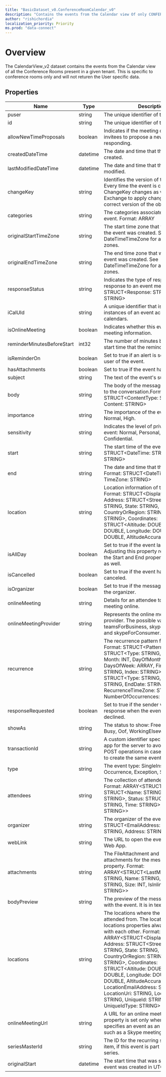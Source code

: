 ```yaml
---
title: "BasicDataset_v0.ConferenceRoomCalendar_v0"
description: "Contains the events from the Calendar view Of only CONFERENCE ROOMS in a given tenant"
author: "rishichordia"
localization_priority: Priority
ms.prod: "data-connect"
---
```


# Overview

The CalendarView_v2 dataset contains the events from the Calendar view of all the Conference Rooms present in a given tenant. This is specific to conference rooms only and will not returen the User specific data.

## Properties

| Name | Type | Description |
|--|--|--|
| puser | string | The unique identifier of the user. |
| id | string | The unique identifier of the event. |
| allowNewTimeProposals | boolean | Indicates if the meeting organizer allows invitees to propose a new time when responding. |
| createdDateTime | datetime | The date and time that the event was created. |
| lastModifiedDateTime | datetime | The date and time that the event was last modified. |
| changeKey | string | Identifies the version of the event object. Every time the event is changed, ChangeKey changes as well. This allows Exchange to apply changes to the correct version of the object. |
| categories | string | The categories associated with the event. Format: ARRAY<STRING> |
| originalStartTimeZone | string | The start time zone that was set when the event was created. See DateTimeTimeZone for a list of valid time zones. |
| originalEndTimeZone | string | The end time zone that was set when the event was created. See DateTimeTimeZone for a list of valid time zones. |
| responseStatus | string | Indicates the type of response sent in response to an event message. Format: STRUCT<Response: STRING, Time: STRING> |
| iCalUId | string | A unique identifier that is shared by all instances of an event across different calendars. |
| isOnlineMeeting | boolean | Indicates whether this event has online meeting information. |
| reminderMinutesBeforeStart | int32 | The number of minutes before the event start time that the reminder alert occurs. |
| isReminderOn | boolean | Set to true if an alert is set to remind the user of the event. |
| hasAttachments | boolean | Set to true if the event has attachments. |
| subject | string | The text of the event's subject line. |
| body | string | The body of the message that is unique to the conversation.Format: STRUCT<ContentType: STRING, Content: STRING> |
| importance | string | The importance of the event: Low, Normal, High. |
| sensitivity | string | Indicates the level of privacy for the event: Normal, Personal, Private, Confidential. |
| start | string | The start time of the event. Format: STRUCT<DateTime: STRING, TimeZone: STRING> |
| end | string | The date and time that the event ends. Format: STRUCT<DateTime: STRING, TimeZone: STRING> |
| location | string | Location information of the event. Format: STRUCT<DisplayName: STRING, Address: STRUCT<Street: STRING, City: STRING, State: STRING, CountryOrRegion: STRING, PostalCode: STRING>, Coordinates: STRUCT<Altitude: DOUBLE, Latitude: DOUBLE, Longitude: DOUBLE, Accuracy: DOUBLE, AltitudeAccuracy: DOUBLE>> |
| isAllDay | boolean | Set to true if the event lasts all day. Adjusting this property requires adjusting the Start and End properties of the event as well. |
| isCancelled | boolean | Set to true if the event has been canceled. |
| isOrganizer | boolean | Set to true if the message sender is also the organizer. |
| onlineMeeting | string | Details for an attendee to join the meeting online. |
| onlineMeetingProvider | string | Represents the online meeting service provider. The possible values are teamsForBusiness, skypeForBusiness, and skypeForConsumer. |
| recurrence | string | The recurrence pattern for the event. Format: STRUCT<Pattern: STRUCT<Type: STRING, \`Interval\`: INT, Month: INT, DayOfMonth: INT, DaysOfWeek: ARRAY<STRING>, FirstDayOfWeek: STRING, Index: STRING>, \`Range\`: STRUCT<Type: STRING, StartDate: STRING, EndDate: STRING, RecurrenceTimeZone: STRING, NumberOfOccurrences: INT>> |
| responseRequested | boolean | Set to true if the sender would like a response when the event is accepted or declined. |
| showAs | string | The status to show: Free, Tentative, Busy, Oof, WorkingElsewhere, Unknown. |
| transactionId | string | A custom identifier specified by a client app for the server to avoid redundant POST operations in case of client retries to create the same event. |
| type | string | The event type: SingleInstance, Occurrence, Exception, SeriesMaster. |
| attendees | string | The collection of attendees for the event. Format: ARRAY<STRUCT<EmailAddress: STRUCT<Name: STRING, Address: STRING>, Status: STRUCT<Response: STRING, Time: STRING>, Type: STRING>> |
| organizer | string | The organizer of the event. Format: STRUCT<EmailAddress: STRUCT<Name: STRING, Address: STRING>> |
| webLink | string | The URL to open the event in Outlook Web App. |
| attachments | string | The FileAttachment and ItemAttachment attachments for the message. Navigation property. Format: ARRAY<STRUCT<LastModifiedDateTime: STRING, Name: STRING, ContentType: STRING, Size: INT, IsInline: BOOLEAN, Id: STRING>> |
| bodyPreview | string | The preview of the message associated with the event. It is in text format. |
| locations | string | The locations where the event is held or attended from. The location and locations properties always correspond with each other. Format:  ARRAY<STRUCT<DisplayName: STRING, Address: STRUCT<Street: STRING, City: STRING, State: STRING, CountryOrRegion: STRING, PostalCode: STRING>, Coordinates: STRUCT<Altitude: DOUBLE, Latitude: DOUBLE, Longitude: DOUBLE, Accuracy: DOUBLE, AltitudeAccuracy: DOUBLE>, LocationEmailAddress: STRING, LocationUri: STRING, LocationType: STRING, UniqueId: STRING, UniqueIdType: STRING>> |
| onlineMeetingUrl | string | A URL for an online meeting. The property is set only when an organizer specifies an event as an online meeting such as a Skype meeting |
| seriesMasterId | string | The ID for the recurring series master item, if this event is part of a recurring series. |
| originalStart | datetime | The start time that was set when the event was created in UTC time. |
